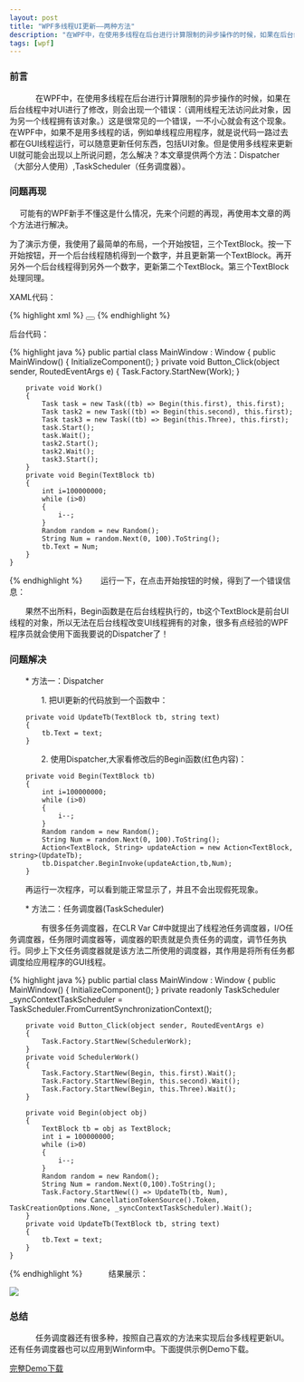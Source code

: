 ```yaml
---
layout: post
title: "WPF多线程UI更新——两种方法"
description: "在WPF中，在使用多线程在后台进行计算限制的异步操作的时候，如果在后台线程中..."
tags: [wpf]
---
```


### 前言
　
　　在WPF中，在使用多线程在后台进行计算限制的异步操作的时候，如果在后台线程中对UI进行了修改，则会出现一个错误：（调用线程无法访问此对象，因为另一个线程拥有该对象。）这是很常见的一个错误，一不小心就会有这个现象。在WPF中，如果不是用多线程的话，例如单线程应用程序，就是说代码一路过去都在GUI线程运行，可以随意更新任何东西，包括UI对象。但是使用多线程来更新UI就可能会出现以上所说问题，怎么解决？本文章提供两个方法：Dispatcher（大部分人使用）,TaskScheduler（任务调度器）。

### 问题再现
　
  可能有的WPF新手不懂这是什么情况，先来个问题的再现，再使用本文章的两个方法进行解决。

  为了演示方便，我使用了最简单的布局，一个开始按钮，三个TextBlock。按一下开始按钮，开一个后台线程随机得到一个数字，并且更新第一个TextBlock。再开另外一个后台线程得到另外一个数字，更新第二个TextBlock。第三个TextBlock处理同理。

  XAML代码：

{% highlight xml %}
<Window x:Class="UpdateUIDemo.MainWindow"
        xmlns="http://schemas.microsoft.com/winfx/2006/xaml/presentation"
        xmlns:x="http://schemas.microsoft.com/winfx/2006/xaml"
        Title="MainWindow" Height="130" Width="363">
    <Canvas>
        <TextBlock Width="40" Canvas.Left="38" Canvas.Top="27" Height="29" x:Name="first" Background="Black" Foreground="White"></TextBlock>
        <TextBlock Width="40" Canvas.Left="128" Canvas.Top="27" Height="29" x:Name="second" Background="Black" Foreground="White"></TextBlock>
        <TextBlock Width="40" Canvas.Left="211" Canvas.Top="27" Height="29" x:Name="Three" Background="Black" Foreground="White"></TextBlock>
        <Button Height="21" Width="50" Canvas.Left="271" Canvas.Top="58" Content="开始" Click="Button_Click"></Button>
    </Canvas>
</Window>
{% endhighlight %}

后台代码：

{% highlight java %}
public partial class MainWindow : Window
    {
        public MainWindow()
        {
            InitializeComponent();
        }
        private void Button_Click(object sender, RoutedEventArgs e)
        {
            Task.Factory.StartNew(Work);
        }

        private void Work()
        {
            Task task = new Task((tb) => Begin(this.first), this.first);
            Task task2 = new Task((tb) => Begin(this.second), this.first);
            Task task3 = new Task((tb) => Begin(this.Three), this.first);
            task.Start();
            task.Wait();
            task2.Start();
            task2.Wait();
            task3.Start();
        }
        private void Begin(TextBlock tb)
        {
            int i=100000000;
            while (i>0)
            {
                i--;
            }
            Random random = new Random();
            String Num = random.Next(0, 100).ToString();
            tb.Text = Num;
        }
    }
{% endhighlight %}
　　运行一下，在点击开始按钮的时候，得到了一个错误信息：

　　果然不出所料，Begin函数是在后台线程执行的，tb这个TextBlock是前台UI线程的对象，所以无法在后台线程改变UI线程拥有的对象，很多有点经验的WPF程序员就会使用下面我要说的Dispatcher了！

 

### 问题解决

　　* 方法一：Dispatcher

　　　　1. 把UI更新的代码放到一个函数中：

        private void UpdateTb(TextBlock tb, string text)
        {
            tb.Text = text;
        }
　　　　2. 使用Dispatcher,大家看修改后的Begin函数(红色内容)：


        private void Begin(TextBlock tb)
        {
            int i=100000000;
            while (i>0)
            {
                i--;
            }
            Random random = new Random();
            String Num = random.Next(0, 100).ToString();
            Action<TextBlock, String> updateAction = new Action<TextBlock, string>(UpdateTb);
            tb.Dispatcher.BeginInvoke(updateAction,tb,Num);
        }

　　再运行一次程序，可以看到能正常显示了，并且不会出现假死现象。

　　* 方法二：任务调度器(TaskScheduler)

　　　　有很多任务调度器，在CLR Var C#中就提出了线程池任务调度器，I/O任务调度器，任务限时调度器等，调度器的职责就是负责任务的调度，调节任务执行。同步上下文任务调度器就是该方法二所使用的调度器，其作用是将所有任务都调度给应用程序的GUI线程。

{% highlight java %}
public partial class MainWindow : Window
    {
        public MainWindow()
        {
            InitializeComponent();
        }
        private readonly TaskScheduler _syncContextTaskScheduler = TaskScheduler.FromCurrentSynchronizationContext();

        private void Button_Click(object sender, RoutedEventArgs e)
        {
            Task.Factory.StartNew(SchedulerWork);
        }
        private void SchedulerWork()
        {
            Task.Factory.StartNew(Begin, this.first).Wait();
            Task.Factory.StartNew(Begin, this.second).Wait();
            Task.Factory.StartNew(Begin, this.Three).Wait();
        }

        private void Begin(object obj)
        {
            TextBlock tb = obj as TextBlock;
            int i = 100000000;
            while (i>0)
            {
                i--;
            }
            Random random = new Random();
            String Num = random.Next(0,100).ToString();
            Task.Factory.StartNew(() => UpdateTb(tb, Num),
                    new CancellationTokenSource().Token, TaskCreationOptions.None, _syncContextTaskScheduler).Wait();
        }
        private void UpdateTb(TextBlock tb, string text)
        {
            tb.Text = text;
        }
    }
{% endhighlight %}
　　　结果展示：

![](http://upload-images.jianshu.io/upload_images/1952818-73de77d6b73f34a0.jpg?imageMogr2/auto-orient/strip%7CimageView2/2/w/1240)

### 总结
　
　　任务调度器还有很多种，按照自己喜欢的方法来实现后台多线程更新UI。还有任务调度器也可以应用到Winform中。下面提供示例Demo下载。

[完整Demo下载](http://files.cnblogs.com/Jarvin/%E5%90%8E%E5%8F%B0%E7%BA%BF%E7%A8%8B%E6%9B%B4%E6%96%B0UI.rar)